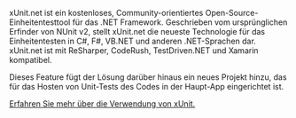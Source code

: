 ﻿xUnit.net ist ein kostenloses, Community-orientiertes Open-Source-Einheitentesttool für das .NET Framework. Geschrieben vom ursprünglichen Erfinder von NUnit v2, stellt xUnit.net die neueste Technologie für das Einheitentesten in C#, F#, VB.NET und anderen .NET-Sprachen dar. xUnit.net ist mit ReSharper, CodeRush, TestDriven.NET und Xamarin kompatibel. 

Dieses Feature fügt der Lösung darüber hinaus ein neues Projekt hinzu, das für das Hosten von Unit-Tests des Codes in der Haupt-App eingerichtet ist.

[Erfahren Sie mehr über die Verwendung von xUnit.](https://xunit.github.io/)
